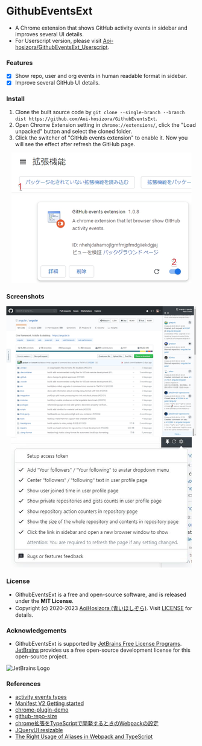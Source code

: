 # GithubEventsExt

+ A Chrome extension that shows GitHub activity events in sidebar and improves several UI details.
+ For Userscript version, please visit [Aoi-hosizora/GithubEventsExt_Userscript](https://github.com/Aoi-hosizora/GithubEventsExt_Userscript).

### Features

+ [x] Show repo, user and org events in human readable format in sidebar.
+ [x] Improve several GitHub UI details.

### Install

1. Clone the built source code by `git clone --single-branch --branch dist https://github.com/Aoi-hosizora/GithubEventsExt`.
2. Open Chrome Extension setting in `chrome://extensions/`, click the "Load unpacked" button and select the cloned folder.
3. Click the switcher of "GitHub events extension" to enable it. Now you will see the effect after refresh the GitHub page.

<p align="center">
<img src="./assets/how-to-install.jpg" alt="how-to-install" />
</p>

### Screenshots

<p align="center">
<img src="./assets/screenshot-sidebar.jpg" alt="screenshot-sidebar" />
<img src="./assets/screenshot-setting.jpg" alt="screenshot-setting" />
</p>

### License

+ GithubEventsExt is a free and open-source software, and is released under the **MIT License**.
+ Copyright (c) 2020-2023 [AoiHosizora (青いほしぞら)](https://github.com/Aoi-hosizora). Visit [LICENSE](./LICENSE) for details.

### Acknowledgements

+ GithubEventsExt is supported by [JetBrains Free License Programs](https://www.jetbrains.com/community/opensource/#support). [JetBrains](https://www.jetbrains.com/) provides us a free open-source development license for this open-source project.

<img src="https://resources.jetbrains.com/storage/products/company/brand/logos/jb_beam.png?_gl=1*d8qqhj*_ga*NjEzMjAwNjMzLjE2MTU1ODgyMDU.*_ga_9J976DJZ68*MTY3MzYwMjk2My4xNy4xLjE2NzM2MDQ1OTEuMC4wLjA." alt="JetBrains Logo" width="30%" />

### References

+ [activity events types](https://developer.github.com/v3/activity/events/types/)
+ [Manifest V2 Getting started](https://developer.chrome.com/docs/extensions/mv2/getstarted/)
+ [chrome-plugin-demo](https://github.com/sxei/chrome-plugin-demo)
+ [github-repo-size](https://github.com/harshjv/github-repo-size)
+ [chrome拡張をTypeScriptで開発するときのWebpackの設定](https://qiita.com/okumurakengo/items/1a4404c20b0bf10f2c68)
+ [JQueryUI resizable](https://jqueryui.com/resizable/)
+ [The Right Usage of Aliases in Webpack and TypeScript](https://betterprogramming.pub/the-right-usage-of-aliases-in-webpack-typescript-4418327f47fa)
